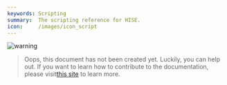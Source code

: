 ```yaml
---
keywords: Scripting
summary:  The scripting reference for HISE.
icon:     /images/icon_script
---
```


![warning](/images/icon_warning:64px)  
> Oops, this document has not been created yet. Luckily, you can help out. If you want to learn how to contribute to the documentation, please visit[this site](/glossary/contributing) to learn more.  
